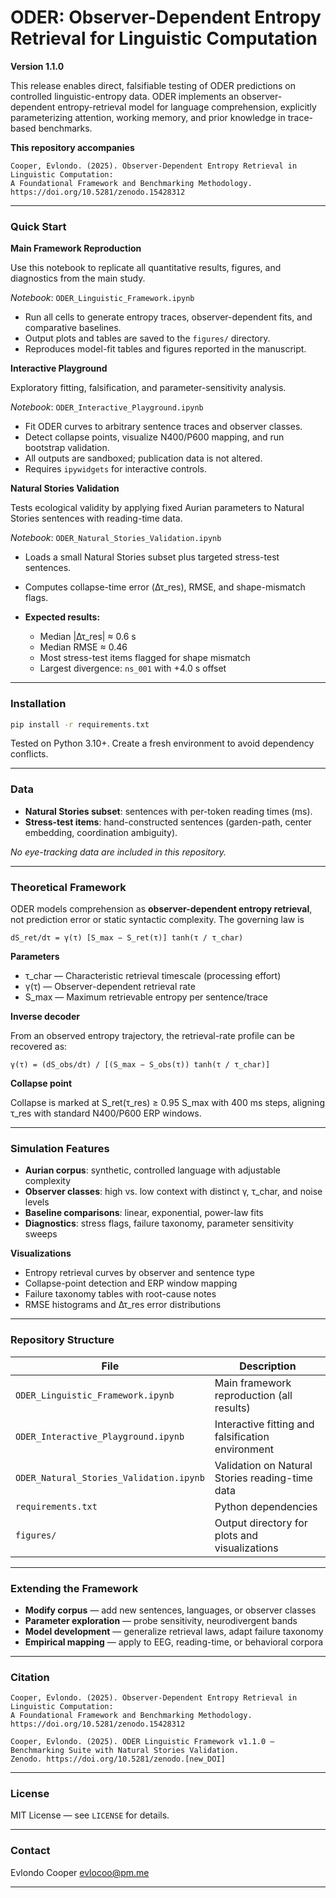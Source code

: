 # ODER: Observer-Dependent Entropy Retrieval for Linguistic Computation

**Version 1.1.0**

This release enables direct, falsifiable testing of ODER predictions on controlled linguistic-entropy data. ODER implements an observer-dependent entropy-retrieval model for language comprehension, explicitly parameterizing attention, working memory, and prior knowledge in trace-based benchmarks.

**This repository accompanies**

```
Cooper, Evlondo. (2025). Observer-Dependent Entropy Retrieval in Linguistic Computation:  
A Foundational Framework and Benchmarking Methodology.  
https://doi.org/10.5281/zenodo.15428312
```

---

### Quick Start

**Main Framework Reproduction**

Use this notebook to replicate all quantitative results, figures, and diagnostics from the main study.

*Notebook*: `ODER_Linguistic_Framework.ipynb`

* Run all cells to generate entropy traces, observer-dependent fits, and comparative baselines.
* Output plots and tables are saved to the `figures/` directory.
* Reproduces model-fit tables and figures reported in the manuscript.

**Interactive Playground**

Exploratory fitting, falsification, and parameter-sensitivity analysis.

*Notebook*: `ODER_Interactive_Playground.ipynb`

* Fit ODER curves to arbitrary sentence traces and observer classes.
* Detect collapse points, visualize N400/P600 mapping, and run bootstrap validation.
* All outputs are sandboxed; publication data is not altered.
* Requires `ipywidgets` for interactive controls.

**Natural Stories Validation**

Tests ecological validity by applying fixed Aurian parameters to Natural Stories sentences with reading-time data.

*Notebook*: `ODER_Natural_Stories_Validation.ipynb`

* Loads a small Natural Stories subset plus targeted stress-test sentences.
* Computes collapse-time error (Δτ\_res), RMSE, and shape-mismatch flags.
* **Expected results:**

  * Median |Δτ\_res| ≈ 0.6 s
  * Median RMSE ≈ 0.46
  * Most stress-test items flagged for shape mismatch
  * Largest divergence: `ns_001` with +4.0 s offset

---

### Installation

```bash
pip install -r requirements.txt
```

Tested on Python 3.10+. Create a fresh environment to avoid dependency conflicts.

---

### Data

* **Natural Stories subset**: sentences with per-token reading times (ms).
* **Stress-test items**: hand-constructed sentences (garden-path, center embedding, coordination ambiguity).

*No eye-tracking data are included in this repository.*

---

### Theoretical Framework

ODER models comprehension as **observer-dependent entropy retrieval**, not prediction error or static syntactic complexity. The governing law is

```
dS_ret/dτ = γ(τ) [S_max − S_ret(τ)] tanh(τ / τ_char)
```

**Parameters**

* τ\_char — Characteristic retrieval timescale (processing effort)
* γ(τ)   — Observer-dependent retrieval rate
* S\_max  — Maximum retrievable entropy per sentence/trace

**Inverse decoder**

From an observed entropy trajectory, the retrieval-rate profile can be recovered as:

```
γ(τ) = (dS_obs/dτ) / [(S_max − S_obs(τ)) tanh(τ / τ_char)]
```

**Collapse point**

Collapse is marked at S\_ret(τ\_res) ≥ 0.95 S\_max with 400 ms steps, aligning τ\_res with standard N400/P600 ERP windows.

---

### Simulation Features

* **Aurian corpus**: synthetic, controlled language with adjustable complexity
* **Observer classes**: high vs. low context with distinct γ, τ\_char, and noise levels
* **Baseline comparisons**: linear, exponential, power-law fits
* **Diagnostics**: stress flags, failure taxonomy, parameter sensitivity sweeps

**Visualizations**

* Entropy retrieval curves by observer and sentence type
* Collapse-point detection and ERP window mapping
* Failure taxonomy tables with root-cause notes
* RMSE histograms and Δτ\_res error distributions

---

### Repository Structure

| File                                    | Description                                       |
| --------------------------------------- | ------------------------------------------------- |
| `ODER_Linguistic_Framework.ipynb`       | Main framework reproduction (all results)         |
| `ODER_Interactive_Playground.ipynb`     | Interactive fitting and falsification environment |
| `ODER_Natural_Stories_Validation.ipynb` | Validation on Natural Stories reading-time data   |
| `requirements.txt`                      | Python dependencies                               |
| `figures/`                              | Output directory for plots and visualizations     |

---

### Extending the Framework

* **Modify corpus** — add new sentences, languages, or observer classes
* **Parameter exploration** — probe sensitivity, neurodivergent bands
* **Model development** — generalize retrieval laws, adapt failure taxonomy
* **Empirical mapping** — apply to EEG, reading-time, or behavioral corpora

---

### Citation

```
Cooper, Evlondo. (2025). Observer-Dependent Entropy Retrieval in Linguistic Computation:  
A Foundational Framework and Benchmarking Methodology.  
https://doi.org/10.5281/zenodo.15428312

Cooper, Evlondo. (2025). ODER Linguistic Framework v1.1.0 — Benchmarking Suite with Natural Stories Validation.  
Zenodo. https://doi.org/10.5281/zenodo.[new_DOI]
```

---

### License

MIT License — see `LICENSE` for details.

---

### Contact

Evlondo Cooper
[evlocoo@pm.me](mailto:evlocoo@pm.me)

---
